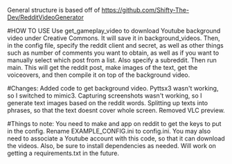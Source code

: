 General structure is based off of https://github.com/Shifty-The-Dev/RedditVideoGenerator

#HOW TO USE
Use get_gameplay_video to download Youtube background video under Creative Commons. It will save it in background_videos.
Then, in the config file, specify the reddit client and secret, as well as other things such as number of comments you want to obtain, as well as if you want to manually select which post from a list. Also specify a subreddit.
Then run main. This will get the reddit post, make images of the text, get the voiceovers, and then compile it on top of the background video.

#Changes:
Added code to get background video.
Pyttsx3 wasn't working, so I switched to mimic3.
Capturing screenshots wasn't working, so I generate text images based on the reddit words.
Splitting up texts into phrases, so that the text doesnt cover whole screen.
Removed VLC preview.

#Things to note:
You need to make and app on reddit to get the keys to put in the config. Rename EXAMPLE_CONFIG.ini to config.ini.
You may also need to associate a Youtube account with this code, so that it can download the videos.
Also, be sure to install dependencies as needed. Will work on getting a requirements.txt in the future.

